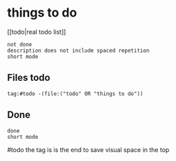 # things to do
[[todo|real todo list]]

```tasks
not done
description does not include spaced repetition
short mode
```

## Files todo
```query
tag:#todo -(file:("todo" OR "things to do"))
```

## Done

```tasks
done
short mode
```


#todo the tag is is the end to save visual space in the top